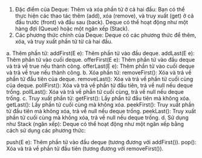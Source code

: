 1. Đặc điểm của Deque:
   Thêm và xóa phần tử ở cả hai đầu: Bạn có thể thực hiện các thao tác thêm (add), xóa (remove), và truy xuất (get) ở cả đầu trước (front) và đầu sau (back).
   Deque có thể hoạt động như một hàng đợi (Queue) hoặc một ngăn xếp (Stack).
2. Các phương thức chính của Deque:
   Deque có các phương thức để thêm, xóa, và truy xuất phần tử từ cả hai đầu.

a. Thêm phần tử:
addFirst(E e): Thêm phần tử vào đầu deque.
addLast(E e): Thêm phần tử vào cuối deque.
offerFirst(E e): Thêm phần tử vào đầu deque và trả về true nếu thành công.
offerLast(E e): Thêm phần tử vào cuối deque và trả về true nếu thành công.
b. Xóa phần tử:
removeFirst(): Xóa và trả về phần tử đầu tiên của deque.
removeLast(): Xóa và trả về phần tử cuối cùng của deque.
pollFirst(): Xóa và trả về phần tử đầu tiên, trả về null nếu deque trống.
pollLast(): Xóa và trả về phần tử cuối cùng, trả về null nếu deque trống.
c. Truy xuất phần tử:
getFirst(): Lấy phần tử đầu tiên mà không xóa.
getLast(): Lấy phần tử cuối cùng mà không xóa.
peekFirst(): Truy xuất phần tử đầu tiên mà không xóa, trả về null nếu deque trống.
peekLast(): Truy xuất phần tử cuối cùng mà không xóa, trả về null nếu deque trống.
d. Sử dụng như Stack (ngăn xếp):
Deque có thể hoạt động như một ngăn xếp bằng cách sử dụng các phương thức:

push(E e): Thêm phần tử vào đầu deque (tương đương với addFirst()).
pop(): Xóa và trả về phần tử đầu tiên (tương đương với removeFirst()).
